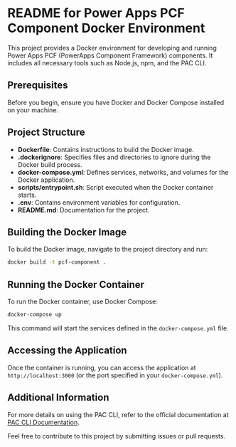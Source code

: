 # README for Power Apps PCF Component Docker Environment

This project provides a Docker environment for developing and running Power Apps PCF (PowerApps Component Framework) components. It includes all necessary tools such as Node.js, npm, and the PAC CLI.

## Prerequisites

Before you begin, ensure you have Docker and Docker Compose installed on your machine.

## Project Structure

- **Dockerfile**: Contains instructions to build the Docker image.
- **.dockerignore**: Specifies files and directories to ignore during the Docker build process.
- **docker-compose.yml**: Defines services, networks, and volumes for the Docker application.
- **scripts/entrypoint.sh**: Script executed when the Docker container starts.
- **.env**: Contains environment variables for configuration.
- **README.md**: Documentation for the project.

## Building the Docker Image

To build the Docker image, navigate to the project directory and run:

```bash
docker build -t pcf-component .
```

## Running the Docker Container

To run the Docker container, use Docker Compose:

```bash
docker-compose up
```

This command will start the services defined in the `docker-compose.yml` file.

## Accessing the Application

Once the container is running, you can access the application at `http://localhost:3000` (or the port specified in your `docker-compose.yml`).

## Additional Information

For more details on using the PAC CLI, refer to the official documentation at [PAC CLI Documentation](https://docs.microsoft.com/en-us/powerapps/developer/component-framework/overview).

Feel free to contribute to this project by submitting issues or pull requests.